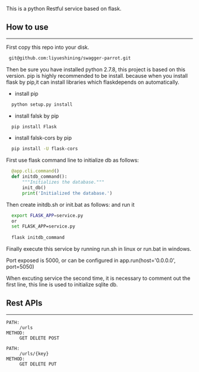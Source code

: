 This is a python Restful service based on flask.

## How to use
***
  First copy this repo into your disk.
  ```bash
   git@github.com:liyueshining/swagger-parrot.git
  ```
  Then be sure you have installed python 2.7.8, this project is based on this version.
  pip is highly recommended to be install. because when you install flask by pip,it can install libraries which flaskdepends on automatically.
  - install pip
  
  ```bash
    python setup.py install
  ```
  - install falsk by pip
  ```bash
    pip install Flask
  ```
  
  - install falsk-cors by pip
  ```bash
    pip install -U flask-cors
  ```
  
  First use flask command line to initialize db as follows:
  ```python
    @app.cli.command()
    def initdb_command():
        """Initializes the database."""
        init_db()
        print('Initialized the database.')
  ```
  
  Then create initdb.sh or init.bat as follows:  and run it
  ```bash
    export FLASK_APP=service.py
    or
    set FLASK_APP=service.py
    
    flask initdb_command
  ```
  
  Finally execute this service by running run.sh in linux or run.bat in windows.
  
  Port exposed is 5000, or can be configured in app.run(host='0.0.0.0', port=5050)
  
  When excuting service the second time, it is necessary to comment out the first line, this line is used to initialize sqlite db.
  
## Rest APIs
***
    PATH:
         /urls
    METHOD:
         GET DELETE POST

    PATH:
         /urls/{key}
    METHOD:
         GET DELETE PUT

